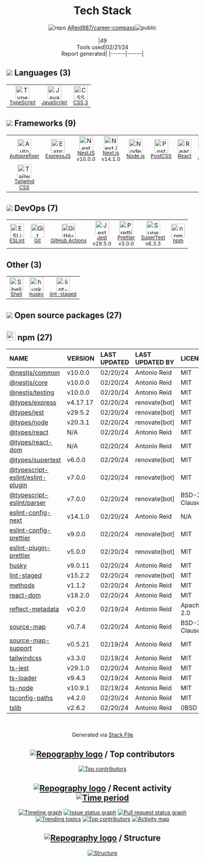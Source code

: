 <div align="center">

# Tech Stack

![](https://img.stackshare.io/repo.svg 'repo') [AReid987/career-compass](https://github.com/AReid987/career-compass)![](https://img.stackshare.io/public_badge.svg 'public')
<br/><br/>
|49<br/>Tools used|02/21/24 <br/>Report generated|
|------|------|

</div>

## <img src='https://img.stackshare.io/languages.svg'/> Languages (3)

<table><tr>
  <td align='center'>
  <img width='36' height='36' src='https://img.stackshare.io/service/1612/bynNY5dJ.jpg' alt='TypeScript'>
  <br>
  <sub><a href="http://www.typescriptlang.org">TypeScript</a></sub>
  <br>
  <sub></sub>
</td>

<td align='center'>
  <img width='36' height='36' src='https://img.stackshare.io/service/1209/javascript.jpeg' alt='JavaScript'>
  <br>
  <sub><a href="https://developer.mozilla.org/en-US/docs/Web/JavaScript">JavaScript</a></sub>
  <br>
  <sub></sub>
</td>

<td align='center'>
  <img width='36' height='36' src='https://img.stackshare.io/service/6727/css.png' alt='CSS 3'>
  <br>
  <sub><a href="https://developer.mozilla.org/en-US/docs/Web/CSS/CSS3">CSS 3</a></sub>
  <br>
  <sub></sub>
</td>

</tr>
</table>

## <img src='https://img.stackshare.io/frameworks.svg'/> Frameworks (9)

<table><tr>
  <td align='center'>
  <img width='36' height='36' src='https://img.stackshare.io/service/2202/72d087642cfce6fef6f2dabec5bf49e8_400x400.png' alt='Autoprefixer'>
  <br>
  <sub><a href="https://github.com/postcss/autoprefixer">Autoprefixer</a></sub>
  <br>
  <sub></sub>
</td>

<td align='center'>
  <img width='36' height='36' src='https://img.stackshare.io/service/1163/hashtag.png' alt='ExpressJS'>
  <br>
  <sub><a href="http://expressjs.com/">ExpressJS</a></sub>
  <br>
  <sub></sub>
</td>

<td align='center'>
  <img width='36' height='36' src='https://img.stackshare.io/service/8747/4zsOyxko_400x400.jpg' alt='NestJS'>
  <br>
  <sub><a href="nestjs.com">NestJS</a></sub>
  <br>
  <sub>v10.0.0</sub>
</td>

<td align='center'>
  <img width='36' height='36' src='https://img.stackshare.io/service/5936/nextjs.png' alt='Next.js'>
  <br>
  <sub><a href="https://nextjs.org/">Next.js</a></sub>
  <br>
  <sub>v14.1.0</sub>
</td>

<td align='center'>
  <img width='36' height='36' src='https://img.stackshare.io/service/1011/n1JRsFeB_400x400.png' alt='Node.js'>
  <br>
  <sub><a href="http://nodejs.org/">Node.js</a></sub>
  <br>
  <sub></sub>
</td>

<td align='center'>
  <img width='36' height='36' src='https://img.stackshare.io/service/3339/rlFcjEdI.png' alt='PostCSS'>
  <br>
  <sub><a href="https://github.com/postcss/postcss">PostCSS</a></sub>
  <br>
  <sub></sub>
</td>

<td align='center'>
  <img width='36' height='36' src='https://img.stackshare.io/service/1020/OYIaJ1KK.png' alt='React'>
  <br>
  <sub><a href="https://reactjs.org/">React</a></sub>
  <br>
  <sub></sub>
</td>

<td align='center'>
  <img width='36' height='36' src='https://img.stackshare.io/service/1796/984368.png' alt='RxJS'>
  <br>
  <sub><a href="http://reactivex.io/rxjs/">RxJS</a></sub>
  <br>
  <sub>v7.8.1</sub>
</td>

</tr>
<tr>
  <td align='center'>
  <img width='36' height='36' src='https://img.stackshare.io/service/8158/default_660b7c41c3ba489cb581eec89c04655404258c19.png' alt='Tailwind CSS'>
  <br>
  <sub><a href="https://tailwindcss.com">Tailwind CSS</a></sub>
  <br>
  <sub></sub>
</td>

</tr>
</table>

## <img src='https://img.stackshare.io/devops.svg'/> DevOps (7)

<table><tr>
  <td align='center'>
  <img width='36' height='36' src='https://img.stackshare.io/service/3337/Q4L7Jncy.jpg' alt='ESLint'>
  <br>
  <sub><a href="http://eslint.org/">ESLint</a></sub>
  <br>
  <sub></sub>
</td>

<td align='center'>
  <img width='36' height='36' src='https://img.stackshare.io/service/1046/git.png' alt='Git'>
  <br>
  <sub><a href="http://git-scm.com/">Git</a></sub>
  <br>
  <sub></sub>
</td>

<td align='center'>
  <img width='36' height='36' src='https://img.stackshare.io/service/11563/actions.png' alt='GitHub Actions'>
  <br>
  <sub><a href="https://github.com/features/actions">GitHub Actions</a></sub>
  <br>
  <sub></sub>
</td>

<td align='center'>
  <img width='36' height='36' src='https://img.stackshare.io/service/830/jest.png' alt='Jest'>
  <br>
  <sub><a href="http://facebook.github.io/jest/">Jest</a></sub>
  <br>
  <sub>v29.5.0</sub>
</td>

<td align='center'>
  <img width='36' height='36' src='https://img.stackshare.io/service/7035/default_66f265943abed56bcdbfca1c866a4261b1fbb063.jpg' alt='Prettier'>
  <br>
  <sub><a href="https://prettier.io/">Prettier</a></sub>
  <br>
  <sub>v3.0.0</sub>
</td>

<td align='center'>
  <img width='36' height='36' src='https://img.stackshare.io/no-img-open-source.png' alt='SuperTest'>
  <br>
  <sub><a href="https://www.npmjs.com/package/supertest">SuperTest</a></sub>
  <br>
  <sub>v6.3.3</sub>
</td>

<td align='center'>
  <img width='36' height='36' src='https://img.stackshare.io/service/1120/lejvzrnlpb308aftn31u.png' alt='npm'>
  <br>
  <sub><a href="https://www.npmjs.com/">npm</a></sub>
  <br>
  <sub></sub>
</td>

</tr>
</table>

## Other (3)

<table><tr>
  <td align='center'>
  <img width='36' height='36' src='https://img.stackshare.io/service/4631/default_c2062d40130562bdc836c13dbca02d318205a962.png' alt='Shell'>
  <br>
  <sub><a href="https://en.wikipedia.org/wiki/Shell_script">Shell</a></sub>
  <br>
  <sub></sub>
</td>

<td align='center'>
  <img width='36' height='36' src='https://img.stackshare.io/service/9527/5502029.jpeg' alt='husky'>
  <br>
  <sub><a href="https://github.com/typicode/husky">husky</a></sub>
  <br>
  <sub></sub>
</td>

<td align='center'>
  <img width='36' height='36' src='https://img.stackshare.io/service/10577/11071.jpeg' alt='lint-staged'>
  <br>
  <sub><a href="https://github.com/okonet/lint-staged">lint-staged</a></sub>
  <br>
  <sub></sub>
</td>

</tr>
</table>

## <img src='https://img.stackshare.io/group.svg' /> Open source packages (27)</h2>

## <img width='24' height='24' src='https://img.stackshare.io/service/1120/lejvzrnlpb308aftn31u.png'/> npm (27)

| NAME                                                                                       | VERSION  | LAST UPDATED | LAST UPDATED BY | LICENSE      | VULNERABILITIES |
|:-------------------------------------------------------------------------------------------|:---------|:-------------|:----------------|:-------------|:----------------|
| [@nestjs/common](https://www.npmjs.com/@nestjs/common)                                     | v10.0.0  | 02/20/24     | Antonio Reid    | MIT          | N/A             |
| [@nestjs/core](https://www.npmjs.com/@nestjs/core)                                         | v10.0.0  | 02/20/24     | Antonio Reid    | MIT          | N/A             |
| [@nestjs/testing](https://www.npmjs.com/@nestjs/testing)                                   | v10.0.0  | 02/20/24     | Antonio Reid    | MIT          | N/A             |
| [@types/express](https://www.npmjs.com/@types/express)                                     | v4.17.17 | 02/20/24     | renovate[bot]   | MIT          | N/A             |
| [@types/jest](https://www.npmjs.com/@types/jest)                                           | v29.5.2  | 02/20/24     | renovate[bot]   | MIT          | N/A             |
| [@types/node](https://www.npmjs.com/@types/node)                                           | v20.3.1  | 02/20/24     | renovate[bot]   | MIT          | N/A             |
| [@types/react](https://www.npmjs.com/@types/react)                                         | N/A      | 02/20/24     | Antonio Reid    | MIT          | N/A             |
| [@types/react-dom](https://www.npmjs.com/@types/react-dom)                                 | N/A      | 02/20/24     | Antonio Reid    | MIT          | N/A             |
| [@types/supertest](https://www.npmjs.com/@types/supertest)                                 | v6.0.0   | 02/20/24     | renovate[bot]   | MIT          | N/A             |
| [@typescript-eslint/eslint-plugin](https://www.npmjs.com/@typescript-eslint/eslint-plugin) | v7.0.0   | 02/20/24     | renovate[bot]   | MIT          | N/A             |
| [@typescript-eslint/parser](https://www.npmjs.com/@typescript-eslint/parser)               | v7.0.0   | 02/20/24     | renovate[bot]   | BSD-2-Clause | N/A             |
| [eslint-config-next](https://www.npmjs.com/eslint-config-next)                             | v14.1.0  | 02/20/24     | Antonio Reid    | N/A          | N/A             |
| [eslint-config-prettier](https://www.npmjs.com/eslint-config-prettier)                     | v9.0.0   | 02/20/24     | renovate[bot]   | MIT          | N/A             |
| [eslint-plugin-prettier](https://www.npmjs.com/eslint-plugin-prettier)                     | v5.0.0   | 02/20/24     | renovate[bot]   | MIT          | N/A             |
| [husky](https://www.npmjs.com/husky)                                                       | v9.0.11  | 02/20/24     | Antonio Reid    | MIT          | N/A             |
| [lint-staged](https://www.npmjs.com/lint-staged)                                           | v15.2.2  | 02/20/24     | renovate[bot]   | MIT          | N/A             |
| [methods](https://www.npmjs.com/methods)                                                   | v1.1.2   | 02/20/24     | Antonio Reid    | MIT          | N/A             |
| [react-dom](https://www.npmjs.com/react-dom)                                               | v18.2.0  | 02/20/24     | Antonio Reid    | MIT          | N/A             |
| [reflect-metadata](https://www.npmjs.com/reflect-metadata)                                 | v0.2.0   | 02/19/24     | Antonio Reid    | Apache-2.0   | N/A             |
| [source-map](https://www.npmjs.com/source-map)                                             | v0.7.4   | 02/20/24     | Antonio Reid    | BSD-3-Clause | N/A             |
| [source-map-support](https://www.npmjs.com/source-map-support)                             | v0.5.21  | 02/19/24     | Antonio Reid    | MIT          | N/A             |
| [tailwindcss](https://www.npmjs.com/tailwindcss)                                           | v3.3.0   | 02/19/24     | Antonio Reid    | MIT          | N/A             |
| [ts-jest](https://www.npmjs.com/ts-jest)                                                   | v29.1.0  | 02/20/24     | Antonio Reid    | MIT          | N/A             |
| [ts-loader](https://www.npmjs.com/ts-loader)                                               | v9.4.3   | 02/19/24     | Antonio Reid    | MIT          | N/A             |
| [ts-node](https://www.npmjs.com/ts-node)                                                   | v10.9.1  | 02/19/24     | Antonio Reid    | MIT          | N/A             |
| [tsconfig-paths](https://www.npmjs.com/tsconfig-paths)                                     | v4.2.0   | 02/20/24     | Antonio Reid    | MIT          | N/A             |
| [tslib](https://www.npmjs.com/tslib)                                                       | v2.6.2   | 02/20/24     | Antonio Reid    | 0BSD         | N/A             |

<br/>
<div align='center'>

Generated via [Stack File](https://github.com/marketplace/stack-file)

## [![Repography logo](https://images.repography.com/logo.svg)](https://repography.com) / Top contributors

[![Top contributors](https://images.repography.com/46730663/AReid987/career-compass/top-contributors/HPCNZF9qyYMXuS212zxhZMbDg2zvmHNpbjDh07PsWyo/jiQcd3qvz0xG2xBGwwlLn19su-bkEpe509xSNfUcMds_table.svg)](https://github.com/AReid987/career-compass/graphs/contributors)

## [![Repography logo](https://images.repography.com/logo.svg)](https://repography.com) / Recent activity [![Time period](https://images.repography.com/46730663/AReid987/career-compass/recent-activity/HPCNZF9qyYMXuS212zxhZMbDg2zvmHNpbjDh07PsWyo/jiQcd3qvz0xG2xBGwwlLn19su-bkEpe509xSNfUcMds_badge.svg)](https://repography.com)

[![Timeline graph](https://images.repography.com/46730663/AReid987/career-compass/recent-activity/HPCNZF9qyYMXuS212zxhZMbDg2zvmHNpbjDh07PsWyo/jiQcd3qvz0xG2xBGwwlLn19su-bkEpe509xSNfUcMds_timeline.svg)](https://github.com/AReid987/career-compass/commits)
[![Issue status graph](https://images.repography.com/46730663/AReid987/career-compass/recent-activity/HPCNZF9qyYMXuS212zxhZMbDg2zvmHNpbjDh07PsWyo/jiQcd3qvz0xG2xBGwwlLn19su-bkEpe509xSNfUcMds_issues.svg)](https://github.com/AReid987/career-compass/issues)
[![Pull request status graph](https://images.repography.com/46730663/AReid987/career-compass/recent-activity/HPCNZF9qyYMXuS212zxhZMbDg2zvmHNpbjDh07PsWyo/jiQcd3qvz0xG2xBGwwlLn19su-bkEpe509xSNfUcMds_prs.svg)](https://github.com/AReid987/career-compass/pulls)
[![Trending topics](https://images.repography.com/46730663/AReid987/career-compass/recent-activity/HPCNZF9qyYMXuS212zxhZMbDg2zvmHNpbjDh07PsWyo/jiQcd3qvz0xG2xBGwwlLn19su-bkEpe509xSNfUcMds_words.svg)](https://github.com/AReid987/career-compass/commits)
[![Top contributors](https://images.repography.com/46730663/AReid987/career-compass/recent-activity/HPCNZF9qyYMXuS212zxhZMbDg2zvmHNpbjDh07PsWyo/jiQcd3qvz0xG2xBGwwlLn19su-bkEpe509xSNfUcMds_users.svg)](https://github.com/AReid987/career-compass/graphs/contributors)
[![Activity map](https://images.repography.com/46730663/AReid987/career-compass/recent-activity/HPCNZF9qyYMXuS212zxhZMbDg2zvmHNpbjDh07PsWyo/jiQcd3qvz0xG2xBGwwlLn19su-bkEpe509xSNfUcMds_map.svg)](https://github.com/AReid987/career-compass/commits)

## [![Repography logo](https://images.repography.com/logo.svg)](https://repography.com) / Structure

[![Structure](https://images.repography.com/46730663/AReid987/career-compass/structure/HPCNZF9qyYMXuS212zxhZMbDg2zvmHNpbjDh07PsWyo/7AKN-RtRUyvj066K5D5oX2I0U5SrrrUaK7O6i-NZ3Os_table.svg)](https://github.com/AReid987/career-compass)
